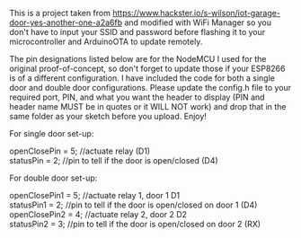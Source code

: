 This is a project taken from https://www.hackster.io/s-wilson/iot-garage-door-yes-another-one-a2a6fb and modified with WiFi Manager so you don't have to input your SSID and password before flashing it to your microcontroller and ArduinoOTA to update remotely.<br>

The pin designations listed below are for the NodeMCU I used for the original proof-of-concept, so don't forget to update those if your ESP8266 is of a different configuration. I have included the code for both a single door and double door configurations. Please update the config.h file to your required port, PIN, and what you want the header to display (PIN and header name MUST be in quotes or it WILL NOT work) and drop that in the same folder as your sketch before you upload. Enjoy!<br>

For single door set-up:<br>

openClosePin = 5;    //actuate relay (D1)<br>
statusPin = 2;       //pin to tell if the door is open/closed (D4)<br>


For double door set-up:<br>

openClosePin1 = 5;   //actuate relay 1, door 1 D1<br>
statusPin1 = 2;      //pin to tell if the door is open/closed on door 1 (D4)<br>
openClosePin2 = 4;   //actuate relay 2, door 2 D2<br>
statusPin2 = 3;      //pin to tell if the door is open/closed on door 2 (RX)<br>
